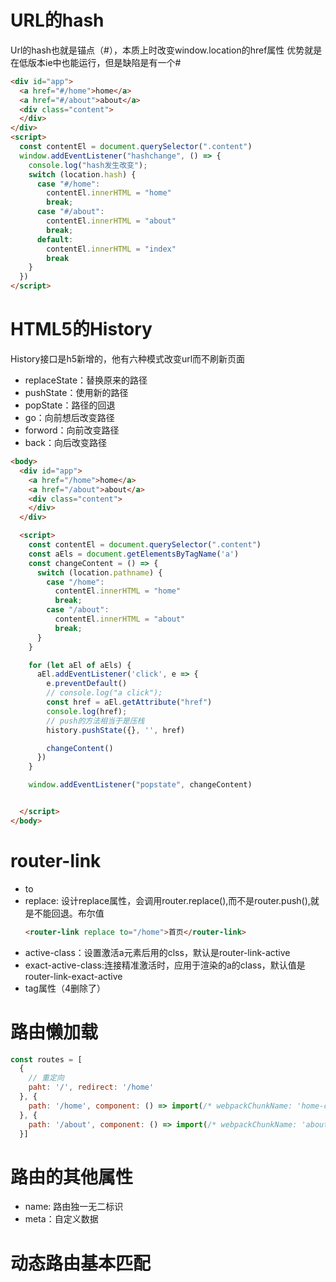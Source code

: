 # URL的hash
Url的hash也就是锚点（#），本质上时改变window.location的href属性
优势就是在低版本ie中也能运行，但是缺陷是有一个#
```html
<div id="app">
  <a href="#/home">home</a>
  <a href="#/about">about</a>
  <div class="content">
  </div>
</div>
<script>
  const contentEl = document.querySelector(".content")
  window.addEventListener("hashchange", () => {
    console.log("hash发生改变");
    switch (location.hash) {
      case "#/home":
        contentEl.innerHTML = "home"
        break;
      case "#/about":
        contentEl.innerHTML = "about"
        break;
      default:
        contentEl.innerHTML = "index"
        break
    }
  })
</script>
```

# HTML5的History
History接口是h5新增的，他有六种模式改变url而不刷新页面
- replaceState：替换原来的路径
- pushState：使用新的路径
- popState：路径的回退
- go：向前想后改变路径
- forword：向前改变路径
- back：向后改变路径

```html
<body>
  <div id="app">
    <a href="/home">home</a>
    <a href="/about">about</a>
    <div class="content">
    </div>
  </div>

  <script>
    const contentEl = document.querySelector(".content")
    const aEls = document.getElementsByTagName('a')
    const changeContent = () => {
      switch (location.pathname) {
        case "/home":
          contentEl.innerHTML = "home"
          break;
        case "/about":
          contentEl.innerHTML = "about"
          break;
      }
    }

    for (let aEl of aEls) {
      aEl.addEventListener('click', e => {
        e.preventDefault()
        // console.log("a click");
        const href = aEl.getAttribute("href")
        console.log(href);
        // push的方法相当于是压栈
        history.pushState({}, '', href)

        changeContent()
      })
    }

    window.addEventListener("popstate", changeContent)


  </script>
</body>
```

# router-link
- to
- replace: 设计replace属性，会调用router.replace(),而不是router.push(),就是不能回退。布尔值
  ```html
  <router-link replace to="/home">首页</router-link>
  ```
- active-class：设置激活a元素后用的clss，默认是router-link-active
- exact-active-class:连接精准激活时，应用于渲染的a的class，默认值是router-link-exact-active
- tag属性（4删除了）

# 路由懒加载
```js
const routes = [
  {
    // 重定向
    paht: '/', redirect: '/home'
  }, {
    path: '/home', component: () => import(/* webpackChunkName: 'home-chunk' */"../pages/Home.vue")
  }, {
    path: '/about', component: () => import(/* webpackChunkName: 'about-chunk' */"../pages/About.vue")
  }]
```

# 路由的其他属性
- name: 路由独一无二标识
- meta：自定义数据

# 动态路由基本匹配